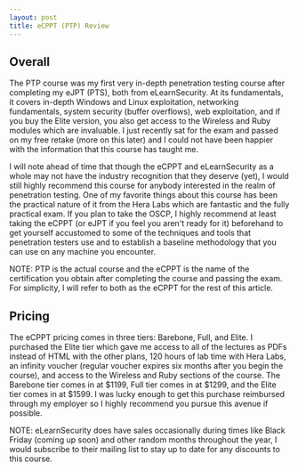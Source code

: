 ```yaml
---
layout: post
title: eCPPT (PTP) Review
---
```


## Overall

The PTP course was my first very in-depth penetration testing course after completing my eJPT (PTS), both from eLearnSecurity. At its fundamentals, it covers in-depth Windows and Linux exploitation, networking fundamentals, system security (buffer overflows), web exploitation, and if you buy the Elite version, you also get access to the Wireless and Ruby modules which are invaluable. I just recently sat for the exam and passed on my free retake (more on this later) and I could not have been happier with the information that this course has taught me. 

I will note ahead of time that though the eCPPT and eLearnSecurity as a whole may not have the industry recognition that they deserve (yet), I would still highly recommend this course for anybody interested in the realm of penetration testing. One of my favorite things about this course has been the practical nature of it from the Hera Labs which are fantastic and the fully practical exam. If you plan to take the OSCP, I highly recommend at least taking the eCPPT (or eJPT if you feel you aren't ready for it) beforehand to get yourself accustomed to some of the techniques and tools that penetration testers use and to establish a baseline methodology that you can use on any machine you encounter.

NOTE: PTP is the actual course and the eCPPT is the name of the certification you obtain after completing the course and passing the exam. For simplicity, I will refer to both as the eCPPT for the rest of this article.

## Pricing

The eCPPT pricing comes in three tiers: Barebone, Full, and Elite. I purchased the Elite tier which gave me access to all of the lectures as PDFs instead of HTML with the other plans, 120 hours of lab time with Hera Labs, an infinity voucher (regular voucher expires six months after you begin the course), and access to the Wireless and Ruby sections of the course. The Barebone tier comes in at $1199, Full tier comes in at $1299, and the Elite tier comes in at $1599. I was lucky enough to get this purchase reimbursed through my employer so I highly recommend you pursue this avenue if possible.

NOTE: eLearnSecurity does have sales occasionally during times like Black Friday (coming up soon) and other random months throughout the year, I would subscribe to their mailing list to stay up to date for any discounts to this course.

